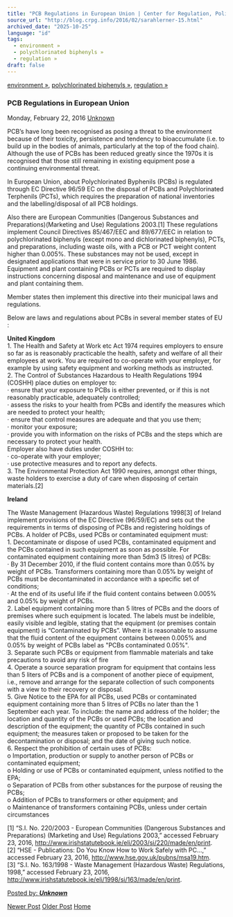 ```yaml
---
title: "PCB Regulations in European Union | Center for Regulation, Policy and Governance (CRPG)"
source_url: "http://blog.crpg.info/2016/02/sarahlerner-15.html"
archived_date: "2025-10-25"
language: "id"
tags:
  - environment »
  - polychlorinated biphenyls »
  - regulation »
draft: false
---
```


[environment »](http://blog.crpg.info/search/label/environment), [polychlorinated biphenyls »](http://blog.crpg.info/search/label/polychlorinated%20biphenyls), [regulation »](http://blog.crpg.info/search/label/regulation)

###  PCB Regulations in European Union 

Monday, February 22, 2016  [ Unknown ](https://www.blogger.com/profile/12321041940010171940 "author profile")

  


  
PCB’s have long been recognised as posing a threat to the environment because of their toxicity, persistence and tendency to bioaccumulate (i.e. to build up in the bodies of animals, particularly at the top of the food chain). Although the use of PCBs has been reduced greatly since the 1970s it is recognised that those still remaining in existing equipment pose a continuing environmental threat.  
  
In European Union, about Polychlorinated Byphenils (PCBs) is regulated through EC Directive 96/59 EC on the disposal of PCBs and Polychlorinated Terphenils (PCTs), which requires the preparation of national inventories and the labelling/disposal of all PCB holdings.  
  
Also there are European Communities (Dangerous Substances and Preparations)(Marketing and Use) Regulations 2003.[1] These regulations implement Council Directives 85/467/EEC and 89/677/EEC in relation to polychlorinated biphenyls (except mono and dichlorinated biphenyls), PCTs, and preparations, including waste oils, with a PCB or PCT weight content higher than 0.005%. These substances may not be used, except in designated applications that were in service prior to 30 June 1986. Equipment and plant containing PCBs or PCTs are required to display instructions concerning disposal and maintenance and use of equipment and plant containing them.  
  
Member states then implement this directive into their municipal laws and regulations.  
  
Below are laws and regulations about PCBs in several member states of EU :  
  
**United Kingdom**  
1\. The Health and Safety at Work etc Act 1974 requires employers to ensure so far as is reasonably practicable the health, safety and welfare of all their employees at work. You are required to co-operate with your employer, for example by using safety equipment and working methods as instructed.  
2\. The Control of Substances Hazardous to Health Regulations 1994 (COSHH) place duties on employer to:  
· ensure that your exposure to PCBs is either prevented, or if this is not reasonably practicable, adequately controlled;  
· assess the risks to your health from PCBs and identify the measures which are needed to protect your health;  
· ensure that control measures are adequate and that you use them;  
· monitor your exposure;  
· provide you with information on the risks of PCBs and the steps which are necessary to protect your health.  
Employer also have duties under COSHH to:  
· co-operate with your employer;  
· use protective measures and to report any defects.  
3\. The Environmental Protection Act 1990 requires, amongst other things, waste holders to exercise a duty of care when disposing of certain materials.[2]  
  
**Ireland**  
  
The Waste Management (Hazardous Waste) Regulations 1998[3] of Ireland implement provisions of the EC Directive (96/59/EC) and sets out the requirements in terms of disposing of PCBs and registering holdings of PCBs. A holder of PCBs, used PCBs or contaminated equipment must:  
1\. Decontaminate or dispose of used PCBs, contaminated equipment and the PCBs contained in such equipment as soon as possible. For contaminated equipment containing more than 5dm3 (5 litres) of PCBs:  
· By 31 December 2010, if the fluid content contains more than 0.05% by weight of PCBs. Transformers containing more than 0.05% by weight of PCBs must be decontaminated in accordance with a specific set of conditions;  
· At the end of its useful life if the fluid content contains between 0.005% and 0.05% by weight of PCBs.  
2\. Label equipment containing more than 5 litres of PCBs and the doors of premises where such equipment is located. The labels must be indelible, easily visible and legible, stating that the equipment (or premises contain equipment) is “Contaminated by PCBs”. Where it is reasonable to assume that the fluid content of the equipment contains between 0.005% and 0.05% by weight of PCBs label as "PCBs contaminated 0.05%".  
3\. Separate such PCBs or equipment from flammable materials and take precautions to avoid any risk of fire  
4\. Operate a source separation program for equipment that contains less than 5 liters of PCBs and is a component of another piece of equipment, i.e., remove and arrange for the separate collection of such components with a view to their recovery or disposal.  
5\. Give Notice to the EPA for all PCBs, used PCBs or contaminated equipment containing more than 5 litres of PCBs no later than the 1 September each year. To include: the name and address of the holder; the location and quantity of the PCBs or used PCBs; the location and description of the equipment; the quantity of PCBs contained in such equipment; the measures taken or proposed to be taken for the decontamination or disposal; and the date of giving such notice.  
6\. Respect the prohibition of certain uses of PCBs:  
o Importation, production or supply to another person of PCBs or contaminated equipment;  
o Holding or use of PCBs or contaminated equipment, unless notified to the EPA;  
o Separation of PCBs from other substances for the purpose of reusing the PCBs;  
o Addition of PCBs to transformers or other equipment; and  
o Maintenance of transformers containing PCBs, unless under certain circumstances  
  
  
  
  
  
  
[1] “S.I. No. 220/2003 - European Communities (Dangerous Substances and Preparations) (Marketing and Use) Regulations 2003,” accessed February 23, 2016, http://www.irishstatutebook.ie/eli/2003/si/220/made/en/print.  
[2] “HSE - Publications: Do You Know How to Work Safely with PC...,” accessed February 23, 2016, http://www.hse.gov.uk/pubns/msa19.htm.  
[3] “S.I. No. 163/1998 - Waste Management (Hazardous Waste) Regulations, 1998,” accessed February 23, 2016, http://www.irishstatutebook.ie/eli/1998/si/163/made/en/print.

[ Posted by: _**Unknown**_ ](https://www.blogger.com/profile/12321041940010171940 "author profile")

[ ](https://www.blogger.com/email-post/1800407982648215581/6754129564437526350 "Email Post") [ ](https://www.blogger.com/post-edit.g?blogID=1800407982648215581&postID=6754129564437526350&from=pencil "Edit Post")

[Newer Post](http://blog.crpg.info/2016/02/mengenal-bahaya-polychlorinated.html "Newer Post") [Older Post](http://blog.crpg.info/2016/02/about-open-government-partnership-and.html "Older Post") [Home](http://blog.crpg.info/)

